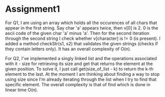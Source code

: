 # Assignment1
For Q1, I am using an array which holds all the occurences of all chars that appear in the first string. Say char 'a' appears twice, then v[0] is 2. 0 is the ascii code of the given char 'a' minus 'a'. Then for the second iteration through the second string I check whether v[character] is != 0 (is present). I added a method checkStr(s1, s2) that validates the given strings (checks if they contain letters only). It has an overall complexity of O(n).

For Q2, I've implemented a singly linked list and the operations associated with it - size for retrieving its size and get that returns the element at the given position. To solve it, I just call get(size_of_list - k) to return the k-th element to the last. At the moment I am thinking about finding a way to stop using size since I'm already iterating through the list when I try to find that specific element. The overall complexity is that of find which is done in linear time O(n).
